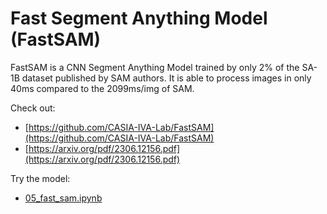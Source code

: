 # Fast Segment Anything Model (FastSAM)

FastSAM is a CNN Segment Anything Model trained by only 2% of the SA-1B dataset published by SAM authors. It is able to process images in only 40ms compared to the 2099ms/img of SAM.

Check out:

- [https://github.com/CASIA-IVA-Lab/FastSAM](https://github.com/CASIA-IVA-Lab/FastSAM)
- [https://arxiv.org/pdf/2306.12156.pdf](https://arxiv.org/pdf/2306.12156.pdf)

Try the model:

- [05_fast_sam.ipynb](https://github.com/TranslationalAICenterISU/cv-ssl-aug-2023/blob/main/notebooks/05_fast_sam.ipynb)